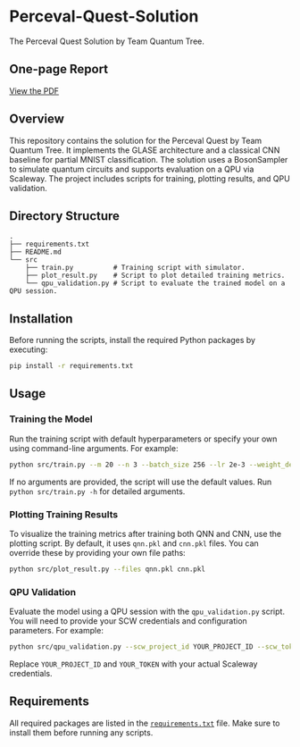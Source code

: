 # Perceval-Quest-Solution

The Perceval Quest Solution by Team Quantum Tree.

## One-page Report

[View the PDF](./one-page.pdf)

## Overview

This repository contains the solution for the Perceval Quest by Team Quantum Tree. It implements the GLASE architecture and a classical CNN baseline for partial MNIST classification. The solution uses a BosonSampler to simulate quantum circuits and supports evaluation on a QPU via Scaleway. The project includes scripts for training, plotting results, and QPU validation.

## Directory Structure

```
.
├── requirements.txt
├── README.md
└── src
    ├── train.py          # Training script with simulator.
    ├── plot_result.py    # Script to plot detailed training metrics.
    └── qpu_validation.py # Script to evaluate the trained model on a QPU session.
```

## Installation

Before running the scripts, install the required Python packages by executing:

```bash
pip install -r requirements.txt
```

## Usage

### Training the Model

Run the training script with default hyperparameters or specify your own using command-line arguments. For example:

```bash
python src/train.py --m 20 --n 3 --batch_size 256 --lr 2e-3 --weight_decay 1e-3 --epochs 50 --label_smoothing 0.1
```

If no arguments are provided, the script will use the default values. Run `python src/train.py -h` for detailed arguments.

### Plotting Training Results

To visualize the training metrics after training both QNN and CNN, use the plotting script. By default, it uses `qnn.pkl` and `cnn.pkl` files. You can override these by providing your own file paths:

```bash
python src/plot_result.py --files qnn.pkl cnn.pkl
```

### QPU Validation

Evaluate the model using a QPU session with the `qpu_validation.py` script. You will need to provide your SCW credentials and configuration parameters. For example:

```bash
python src/qpu_validation.py --scw_project_id YOUR_PROJECT_ID --scw_token YOUR_TOKEN --filename qnn.pkl --platform qpu:ascella --m 12 --n 3 --fraction 0.2 --batch_size 2
```

Replace `YOUR_PROJECT_ID` and `YOUR_TOKEN` with your actual Scaleway credentials.

## Requirements

All required packages are listed in the [`requirements.txt`](requirements.txt) file. Make sure to install them before running any scripts.